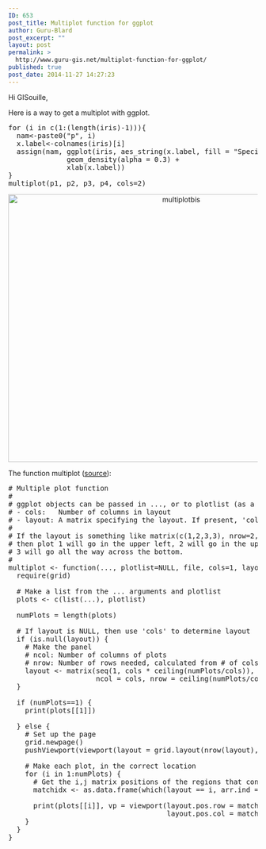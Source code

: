 ```yaml
---
ID: 653
post_title: Multiplot function for ggplot
author: Guru-Blard
post_excerpt: ""
layout: post
permalink: >
  http://www.guru-gis.net/multiplot-function-for-ggplot/
published: true
post_date: 2014-11-27 14:27:23
---
```

Hi GISouille,

Here is a way to get a multiplot with ggplot.

<pre lang="rsplus">
for (i in c(1:(length(iris)-1))){
  nam<-paste0("p", i)
  x.label<-colnames(iris)[i]
  assign(nam, ggplot(iris, aes_string(x.label, fill = "Species")) + 
              geom_density(alpha = 0.3) + 
              xlab(x.label))
}
multiplot(p1, p2, p3, p4, cols=2)
</pre>

<center>
<a href="http://www.guru-gis.net/wp-content/uploads/2014/11/multiplotbis.png"><img src="http://www.guru-gis.net/wp-content/uploads/2014/11/multiplotbis.png" alt="multiplotbis" width="683" height="540" class="alignnone size-full wp-image-655" /></a>
</center>

The function multiplot (<a href="http://www.cookbook-r.com/Graphs/Multiple_graphs_on_one_page_(ggplot2)/">source</a>):

<pre lang="rsplus">
# Multiple plot function
#
# ggplot objects can be passed in ..., or to plotlist (as a list of ggplot objects)
# - cols:   Number of columns in layout
# - layout: A matrix specifying the layout. If present, 'cols' is ignored.
#
# If the layout is something like matrix(c(1,2,3,3), nrow=2, byrow=TRUE),
# then plot 1 will go in the upper left, 2 will go in the upper right, and
# 3 will go all the way across the bottom.
#
multiplot <- function(..., plotlist=NULL, file, cols=1, layout=NULL) {
  require(grid)
  
  # Make a list from the ... arguments and plotlist
  plots <- c(list(...), plotlist)
  
  numPlots = length(plots)
  
  # If layout is NULL, then use 'cols' to determine layout
  if (is.null(layout)) {
    # Make the panel
    # ncol: Number of columns of plots
    # nrow: Number of rows needed, calculated from # of cols
    layout <- matrix(seq(1, cols * ceiling(numPlots/cols)),
                     ncol = cols, nrow = ceiling(numPlots/cols))
  }
  
  if (numPlots==1) {
    print(plots[[1]])
    
  } else {
    # Set up the page
    grid.newpage()
    pushViewport(viewport(layout = grid.layout(nrow(layout), ncol(layout))))
    
    # Make each plot, in the correct location
    for (i in 1:numPlots) {
      # Get the i,j matrix positions of the regions that contain this subplot
      matchidx <- as.data.frame(which(layout == i, arr.ind = TRUE))
      
      print(plots[[i]], vp = viewport(layout.pos.row = matchidx$row,
                                      layout.pos.col = matchidx$col))
    }
  }
}
</pre>
